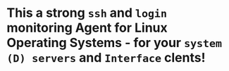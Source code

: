 # This a strong `ssh` and `login`  monitoring Agent for Linux Operating Systems -  for your `system (D) servers` and `Interface` clents!
